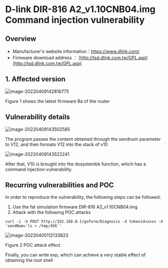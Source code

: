# D-link DIR-816 A2_v1.10CNB04.img Command injection vulnerability

## Overview

- Manufacturer's website information：https://www.dlink.com/
- Firmware download address ： [http://tsd.dlink.com.tw/GPL.asp](http://tsd.dlink.com.tw/GPL.asp)

## 1. Affected version

![image-20220409142816775](img/image-20220409142816775.png)

Figure 1 shows the latest firmware Ba of the router

## Vulnerability details

![image-20220409143502585](img/image-20220409143502585.png)

The program passes the content obtained through the sendnum parameter to V12, and then formats V12 into the stack of v10

![image-20220409143522241](img/image-20220409143522241.png)

After that, V10 is brought into the dosystembk function, which has a command injection vulnerability.

## Recurring vulnerabilities and POC

In order to reproduce the vulnerability, the following steps can be followed:

1. Use the fat simulation firmware DIR-816 A2_v1.10CNB04.img
2. Attack with the following POC attacks

```
curl -i -X POST http://192.168.0.1/goform/Diagnosis -d tokenid=xxxx -d 'sendNum=`ls > /tmp/456`'
```

![image-20220405112133823](img/image-20220405112133823.png)

Figure 2 POC attack effect

Finally, you can write exp, which can achieve a very stable effect of obtaining the root shell